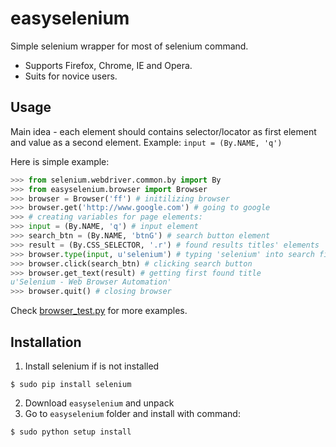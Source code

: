 easyselenium
============
Simple selenium wrapper for most of selenium command.
* Supports Firefox, Chrome, IE and Opera.
* Suits for novice users.

Usage
-----
Main idea - each element should contains selector/locator as first element and value as a second element.
Example: `input = (By.NAME, 'q')`

Here is simple example: 
```python
>>> from selenium.webdriver.common.by import By
>>> from easyselenium.browser import Browser
>>> browser = Browser('ff') # initilizing browser
>>> browser.get('http://www.google.com') # going to google
>>> # creating variables for page elements:
>>> input = (By.NAME, 'q') # input element
>>> search_btn = (By.NAME, 'btnG') # search button element
>>> result = (By.CSS_SELECTOR, '.r') # found results titles' elements
>>> browser.type(input, u'selenium') # typing 'selenium' into search field
>>> browser.click(search_btn) # clicking search button
>>> browser.get_text(result) # getting first found title
u'Selenium - Web Browser Automation'
>>> browser.quit() # closing browser
```

Check [browser_test.py](/ambi7ks/easyselenium/easyselenium/browser_test.py) for more examples.

Installation
------------
1. Install selenium if is not installed
```shell
$ sudo pip install selenium
```
2. Download `easyselenium` and unpack
3. Go to `easyselenium` folder and install with command:
```shell
$ sudo python setup install
```
